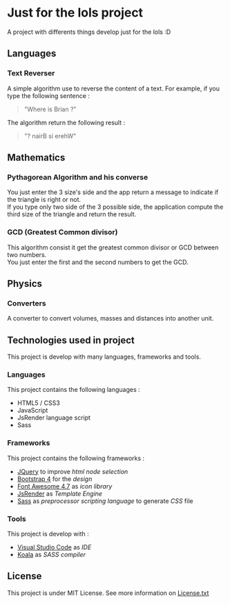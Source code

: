 # Just for the lols project

A project with differents things develop just for the lols :D

## Languages

### Text Reverser 

A simple algorithm use to reverse the content of a text.
For example, if you type the following sentence : 
> "Where is Brian ?"

The algorithm return the following result : 
> "? nairB si erehW" 

## Mathematics 

### Pythagorean Algorithm and his converse

You just enter the 3 size's side and the app return a message to indicate if the triangle is right or not.  
If you type only two side of the 3 possible side, the application compute the third size of the triangle and return the result.

### GCD (Greatest Common divisor)

This algorithm consist it get the greatest common divisor or GCD between two numbers.  
You just enter the first and the second numbers to get the GCD.

## Physics 

### Converters 

A converter to convert volumes, masses and distances into another unit.

## Technologies used in project 

This project is develop with many languages, frameworks and tools.

### Languages 

This project contains the following languages : 
* HTML5 / CSS3
* JavaScript
* JsRender language script
* Sass

### Frameworks

This project contains the following frameworks :
* [JQuery](https://jquery.com/) to improve *html node selection*
* [Bootstrap 4](https://getbootstrap.com/) for the *design*
* [Font Awesome 4.7](https://fontawesome.com/v4.7.0/) as *icon library*
* [JsRender](https://www.jsviews.com/) as *Template Engine*
* [Sass](https://sass-lang.com/) as *preprocessor scripting language* to generate *CSS* file

### Tools

This project is develop with :
* [Visual Studio Code](https://code.visualstudio.com/) as *IDE*
* [Koala](http://koala-app.com/) as *SASS compiler*

## License

This project is under MIT License. See more information on [License.txt](https://github.com/Kero76/just-for-the-lols/blob/develop/LICENSE.txt)
